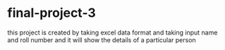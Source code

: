 # final-project-3
this project is created by taking excel data format and taking input name and roll number and it will show the details of a particular person
